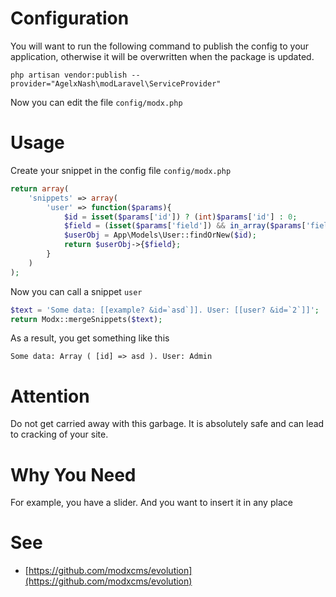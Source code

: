 
Configuration
=============
You will want to run the following command to publish the config to your application, otherwise it will be overwritten when the package is updated.
```shell
php artisan vendor:publish --provider="AgelxNash\modLaravel\ServiceProvider"
```

Now you can edit the file `config/modx.php`

Usage
======
Create your snippet in the config file `config/modx.php`
```php
return array(
    'snippets' => array(
        'user' => function($params){
            $id = isset($params['id']) ? (int)$params['id'] : 0;
            $field = (isset($params['field']) && in_array($params['field'], array('name', 'email'))) ? (string)$params['field'] : 'name';
            $userObj = App\Models\User::findOrNew($id);
            return $userObj->{$field};
        }
    )
);

```
Now you can call a snippet `user`
```php
$text = 'Some data: [[example? &id=`asd`]]. User: [[user? &id=`2`]]';
return Modx::mergeSnippets($text);
```

As a result, you get something like this
```
Some data: Array ( [id] => asd ). User: Admin
```

Attention
======
Do not get carried away with this garbage. It is absolutely safe and can lead to cracking of your site.

Why You Need
======
For example, you have a slider. And you want to insert it in any place

See
======
 - [https://github.com/modxcms/evolution](https://github.com/modxcms/evolution)